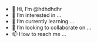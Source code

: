 - 👋 Hi, I’m @hdhdhdhr
- 👀 I’m interested in ...
- 🌱 I’m currently learning ...
- 💞️ I’m looking to collaborate on ...
- 📫 How to reach me ...

<!---
hdhdhdhr/hdhdhdhr is a ✨ special ✨ repository because its `README.md` (this file) appears on your GitHub profile.
You can click the Preview link to take a look at your changes.
--->
